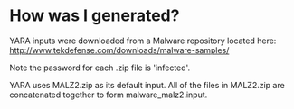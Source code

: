# How was I generated?
YARA inputs were downloaded from a Malware repository located here: http://www.tekdefense.com/downloads/malware-samples/

Note the password for each .zip file is 'infected'.

YARA uses MALZ2.zip as its default input. All of the files in MALZ2.zip are concatenated together to form malware_malz2.input.
